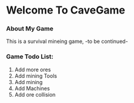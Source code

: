 # Welcome To CaveGame

### About My Game
This is a survival mineing game, -to be continued-


### Game Todo List:
1. Add more ores
2. Add mining Tools
3. Add mining
4. Add Machines
5. Add ore collision
